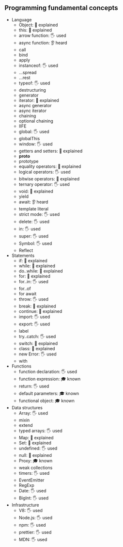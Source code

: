 ## Programming fundamental concepts

- Language
  - Object: 🙋 explained
  - this: 🙋 explained
  - arrow function: 🖐️ used
  - async function: 👂 heard
  - call
  - bind
  - apply
  - instanceof: 🖐️ used
  - ...spread
  - ...rest
  - typeof: 🖐️ used
  - destructuring
  - generator
  - iterator: 🙋 explained
  - async generator
  - async iterator
  - chaining
  - optional chaining
  - IIFE
  - global: 🖐️ used
  - globalThis
  - window: 🖐️ used
  - getters and setters: 🙋 explained
  - __proto__
  - prototype
  - equality operators: 🙋 explained
  - logical operators: 🖐️ used
  - bitwise operators: 🙋 explained
  - ternary operator: 🖐️ used
  - void: 🙋 explained
  - yield
  - await: 👂 heard
  - template literal
  - strict mode: 🖐️ used
  - delete: 🖐️ used
  - in: 🖐️ used
  - super: 🖐️ used
  - Symbol: 🖐️ used
  - Reflect
- Statements
  - if: 🙋 explained
  - while: 🙋 explained
  - do..while: 🙋 explained
  - for: 🙋 explained
  - for..in: 🖐️ used
  - for..of
  - for await
  - throw: 🖐️ used
  - break: 🙋 explained
  - continue: 🙋 explained
  - import: 🖐️ used
  - export: 🖐️ used
  - label
  - try..catch: 🖐️ used
  - switch: 🙋 explained
  - class: 🙋 explained
  - new Error: 🖐️ used
  - with
- Functions
  - function declaration: 🖐️ used
  - function expression: 🎓 known
  - return: 🖐️ used
  - default parameters: 🎓 known
  - functional object: 🎓 known
- Data structures
  - Array: 🖐️ used
  - mixin
  - extend
  - typed arrays: 🖐️ used
  - Map: 🙋 explained
  - Set: 🙋 explained
  - undefined: 🖐️ used
  - null: 🙋 explained
  - Proxy: 🎓 known
  - weak collections
  - timers: 🖐️ used
  - EventEmitter
  - RegExp
  - Date: 🖐️ used
  - BigInt: 🖐️ used
- Infrastructure
  - V8: 🖐️ used
  - Node.js: 🖐️ used
  - npm: 🖐️ used
  - prettier: 🖐️ used
  - MDN: 🖐️ used
